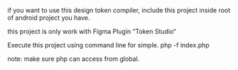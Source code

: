 if you want to use this design token compiler, include this project inside root of android project you have.

this project is only work with Figma Plugin “Token Studio“

Execute this project using command line for simple. 
php -f index.php


note: make sure php can access from global.

